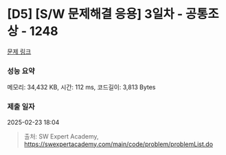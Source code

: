 # [D5] [S/W 문제해결 응용] 3일차 - 공통조상 - 1248 

[문제 링크](https://swexpertacademy.com/main/code/problem/problemDetail.do?contestProbId=AV15PTkqAPYCFAYD) 

### 성능 요약

메모리: 34,432 KB, 시간: 112 ms, 코드길이: 3,813 Bytes

### 제출 일자

2025-02-23 18:04



> 출처: SW Expert Academy, https://swexpertacademy.com/main/code/problem/problemList.do